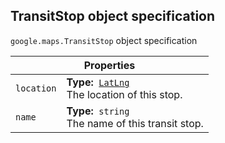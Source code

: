 <h2 id="TransitStop"> TransitStop object specification </h2><p>
<code><span itemprop="path">google.maps</span>.<span itemprop="name">TransitStop</span></code>
object specification
</p><div class="devsite-table-wrapper"><table class="properties responsive" summary="record TransitStop - Properties">
<thead>
<tr><th colspan="2">Properties</th>
</tr></thead>
<tbody>
<tr>
<td><code><span>location</span></code></td>
<td><div><strong>Type:</strong>&nbsp; <code><a href="https://github.com/amenadiel/google-maps-documentation/blob/master/docs/LatLng.md">LatLng</a></code></div>
<div class="desc">The location of this stop.</div></td>
</tr>
<tr>
<td><code><span>name</span></code></td>
<td><div><strong>Type:</strong>&nbsp; <code>string</code></div>
<div class="desc">The name of this transit stop.</div></td>
</tr>
</tbody>
</table></div>